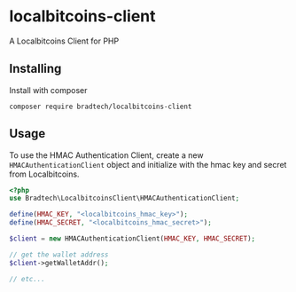 # localbitcoins-client

A Localbitcoins Client for PHP

## Installing

Install with composer

```console
composer require bradtech/localbitcoins-client
```

## Usage

To use the HMAC Authentication Client, create a new
`HMACAuthenticationClient` object and initialize with
the hmac key and secret from Localbitcoins.

```php
<?php
use Bradtech\LocalbitcoinsClient\HMACAuthenticationClient;

define(HMAC_KEY, "<localbitcoins_hmac_key>");
define(HMAC_SECRET, "<localbitcoins_hmac_secret>");

$client = new HMACAuthenticationClient(HMAC_KEY, HMAC_SECRET);

// get the wallet address
$client->getWalletAddr();

// etc...

```
